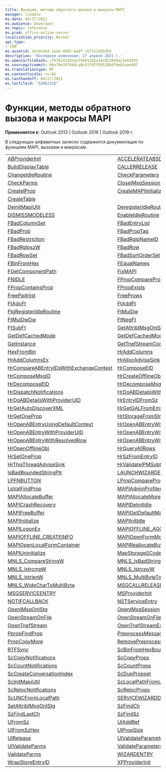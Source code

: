 ```yaml
---
title: Функции, методы обратного вызова и макросы MAPI
manager: lindalu
ms.date: 04/27/2021
ms.audience: Developer
ms.topic: reference
ms.prod: office-online-server
localization_priority: Normal
api_type:
- COM
ms.assetid: 2e5dcbb4-1ae6-4082-ba8f-c677e3265d59
description: 'Последнее изменение: 27 апреля 2021 г.'
ms.openlocfilehash: cf9761413d26ef56912bba342d52834a23e83935
ms.sourcegitcommit: 66e74e39f44dca8c41f97f05528b8f9eb1aaed87
ms.translationtype: MT
ms.contentlocale: ru-RU
ms.lasthandoff: 04/27/2021
ms.locfileid: "52061316"
---
```

# <a name="mapi-functions-callbacks-and-macros"></a>Функции, методы обратного вызова и макросы MAPI

 
  
**Применяется к**: Outlook 2013 | Outlook 2016 | Outlook 2019 г.
  
В следующих алфавитных записях содержится документация по функциям MAPI, вызовам и макросам. 
  
|||
|:-----|:-----|
|[ABProviderInit](abproviderinit.md) <br/> |[ACCELERATEABSDI](accelerateabsdi.md) <br/> |
|[BuildDisplayTable](builddisplaytable.md) <br/> |[CALLERRELEASE](callerrelease.md) <br/> |
|[ChangeIdleRoutine](changeidleroutine.md) <br/> |[CheckParameters](checkparms.md) <br/> |
|[CheckParms](checkparms.md) <br/> |[CloseIMsgSession](closeimsgsession.md) <br/> |
|[CreateIProp](createiprop.md) <br/> |[CreateMAPIInitializationMonitor](createmapiinitializationmonitor.md) <br/> |
|[CreateTable](createtable.md) <br/> |  <br/>|
|[DeinitMapiUtil](deinitmapiutil.md) <br/> |[DeregisterIdleRoutine](deregisteridleroutine.md) <br/> |
|[DISMISSMODELESS](dismissmodeless.md) <br/> |[EnableIdleRoutine](enableidleroutine.md) <br/> |
|[FBadColumnSet](fbadcolumnset.md) <br/> |[FBadEntryList](fbadentrylist.md) <br/> |
|[FBadProp](fbadprop.md) <br/> |[FBadPropTag](fbadproptag.md) <br/> |
|[FBadRestriction](fbadrestriction.md) <br/> |[FBadRglpNameID](fbadrglpnameid.md) <br/> |
|[FBadRglpszW](fbadrglpszw.md) <br/> |[FBadRow](fbadrow.md) <br/> |
|[FBadRowSet](fbadrowset.md) <br/> |[FBadSortOrderSet](fbadsortorderset.md) <br/> |
|[FBinFromHex](fbinfromhex.md) <br/> |[FEqualNames](fequalnames.md) <br/> |
|[FGetComponentPath](fgetcomponentpath.md) <br/> |[FixMAPI](fixmapi.md) <br/> |
|[FNIDLE](fnidle.md) <br/> |[FPropCompareProp](fpropcompareprop.md) <br/> |
|[FPropContainsProp](fpropcontainsprop.md) <br/> |[FPropExists](fpropexists.md) <br/> |
|[FreePadrlist](freepadrlist.md) <br/> |[FreeProws](freeprows.md) <br/> |
|[FtAdcFt](ftadcft.md) <br/> |[FtAddFt](ftaddft.md) <br/> |
|[FtgRegisterIdleRoutine](ftgregisteridleroutine.md) <br/> |[FtMulDw](ftmuldw.md) <br/> |
|[FtMulDwDw](ftmuldwdw.md) <br/> |[FtNegFt](ftnegft.md) <br/> |
|[FtSubFt](ftsubft.md) <br/> |[GetAttribIMsgOnIStg](getattribimsgonistg.md) <br/> |
|[GetDefCachedMode](getdefcachedmode.md) <br/> |[GetDefCachedModeDownloadPubFoldFavs](getdefcachedmodedownloadpubfoldfavs.md) <br/> |
|[GetInstance](getinstance.md) <br/> |[GetTnefStreamCodepage](gettnefstreamcodepage.md) <br/> |
|[HexFromBin](hexfrombin.md) <br/> |[HrAddColumns](hraddcolumns.md) <br/> |
|[HrAddColumnsEx](hraddcolumnsex.md) <br/> |[HrAllocAdviseSink](hrallocadvisesink.md) <br/> |
|[HrCompareABEntryIDsWithExchangeContext](hrcompareabentryidswithexchangecontext.md) <br/> |[HrComposeEID](hrcomposeeid.md) <br/> |
|[HrComposeMsgID](hrcomposemsgid.md) <br/> |[HrCreateOfflineObj](hrcreateofflineobj.md) <br/> |
|[HrDecomposeEID](hrdecomposeeid.md) <br/> |[HrDecomposeMsgID](hrdecomposemsgid.md) <br/> |
|[HrDispatchNotifications](hrdispatchnotifications.md) <br/> |[HrDoABDetailsWithExchangeContext](hrdoabdetailswithexchangecontext.md) <br/> |
|[HrDoABDetailsWithProviderUID](hrdoabdetailswithprovideruid.md) <br/> |[HrEntryIDFromSz](hrentryidfromsz.md) <br/> |
|[HrGetAutoDiscoverXML](hrgetautodiscoverxml.md) <br/> |[HrGetGALFromEmsmdbUID](hrgetgalfromemsmdbuid.md) <br/> |
|[HrGetOneProp](hrgetoneprop.md) <br/> |[HrIStorageFromStream](hristoragefromstream.md) <br/> |
|[HrOpenABEntryUsingDefaultContext](hropenabentryusingdefaultcontext.md) <br/> |[HrOpenABEntryWithExchangeContext](hropenabentrywithexchangecontext.md) <br/> |
|[HrOpenABEntryWithProviderUID](hropenabentrywithprovideruid.md) <br/> |[HrOpenABEntryWithProviderUIDSupport](hropenabentrywithprovideruidsupport.md) <br/> |
|[HrOpenABEntryWithResolvedRow](hropenabentrywithresolvedrow.md) <br/> |[HrOpenABEntryWithSupport](hropenabentrywithsupport.md) <br/> |
|[HrOpenOfflineObj](hropenofflineobj.md) <br/> |[HrQueryAllRows](hrqueryallrows.md) <br/> |
|[HrSetOneProp](hrsetoneprop.md) <br/> |[HrSzFromEntryID](hrszfromentryid.md) <br/> |
|[HrThisThreadAdviseSink](hrthisthreadadvisesink.md) <br/> |[HrValidateIPMSubtree](hrvalidateipmsubtree.md) <br/> |
|[IsBadBoundedStringPtr](isbadboundedstringptr.md) <br/> |[LAUNCHWIZARDENTRY](launchwizardentry.md) <br/> |
|[LPFNBUTTON](lpfnbutton.md) <br/> |[LPropCompareProp](lpropcompareprop.md) <br/> |
|[LpValFindProp](lpvalfindprop.md) <br/> |[MAPIAdminProfiles](mapiadminprofiles.md) <br/> |
|[MAPIAllocateBuffer](mapiallocatebuffer.md) <br/> |[MAPIAllocateMore](mapiallocatemore.md) <br/> |
|[MAPICrashRecovery](mapicrashrecovery.md) <br/> |[MAPIDeInitIdle](mapideinitidle.md) <br/> |
|[MAPIFreeBuffer](mapifreebuffer.md) <br/> |[MAPIGetDefaultMalloc](mapigetdefaultmalloc.md) <br/> |
|[MAPIInitialize](mapiinitialize.md) <br/> |[MAPIInitIdle](mapiinitidle.md) <br/> |
|[MAPILogonEx](mapilogonex.md) <br/> |[MAPIOFFLINE_AGGREGATEINFO](mapioffline_aggregateinfo.md) <br/> |
|[MAPIOFFLINE_CREATEINFO](mapioffline_createinfo.md) <br/> |[MAPIOpenFormMgr](mapiopenformmgr.md) <br/> |
|[MAPIOpenLocalFormContainer](mapiopenlocalformcontainer.md) <br/> |[MAPIReallocateBuffer](mapireallocatebuffer.md) <br/> |
|[MAPIUninitialize](mapiuninitialize.md) <br/> |[MapStorageSCode](mapstoragescode.md) <br/> |
|[MNLS_CompareStringW](mnls_comparestringw.md) <br/> |[MNLS_IsBadStringPtrW](mnls_isbadstringptrw.md) <br/> |
|[MNLS_lstrcmpW](mnls_lstrcmpw.md) <br/> |[MNLS_lstrcpyW](mnls_lstrcpyw.md) <br/> |
|[MNLS_lstrlenW](mnls_lstrlenw.md) <br/> |[MNLS_MultiByteToWideChar](mnls_multibytetowidechar.md) <br/> |
|[MNLS_WideCharToMultiByte](mnls_widechartomultibyte.md) <br/> |[MSGCALLRELEASE](msgcallrelease.md) <br/> |
|[MSGSERVICEENTRY](msgserviceentry.md) <br/> |[MSProviderInit](msproviderinit.md) <br/> |
|[NOTIFCALLBACK](notifcallback.md) <br/> |[NSTServiceEntry](nstserviceentry.md) <br/> |
|[OpenIMsgOnIStg](openimsgonistg.md) <br/> |[OpenIMsgSession](openimsgsession.md) <br/> |
|[OpenStreamOnFile](openstreamonfile.md) <br/> |[OpenStreamOnFileW](openstreamonfilew.md) <br/> |
|[OpenTnefStream](opentnefstream.md) <br/> |[OpenTnefStreamEx](opentnefstreamex.md) <br/> |
|[PpropFindProp](ppropfindprop.md) <br/> |[PreprocessMessage](preprocessmessage.md) <br/> |
|[PropCopyMore](propcopymore.md) <br/> |[RemovePreprocessInfo](removepreprocessinfo.md) <br/> |
|[RTFSync](rtfsync.md) <br/> |[ScBinFromHexBounded](scbinfromhexbounded.md) <br/> |
|[ScCopyNotifications](sccopynotifications.md) <br/> |[ScCopyProps](sccopyprops.md) <br/> |
|[ScCountNotifications](sccountnotifications.md) <br/> |[ScCountProps](sccountprops.md) <br/> |
|[ScCreateConversationIndex](sccreateconversationindex.md) <br/> |[ScDupPropset](scduppropset.md) <br/> |
|[ScInitMapiUtil](scinitmapiutil.md) <br/> |[ScLocalPathFromUNC](sclocalpathfromunc.md) <br/> |
|[ScRelocNotifications](screlocnotifications.md) <br/> |[ScRelocProps](screlocprops.md) <br/> |
|[ScUNCFromLocalPath](scuncfromlocalpath.md) <br/> |[SERVICEWIZARDDLGPROC](servicewizarddlgproc.md) <br/> |
|[SetAttribIMsgOnIStg](setattribimsgonistg.md) <br/> |[SzFindCh](szfindch.md) <br/> |
|[SzFindLastCh](szfindlastch.md) <br/> |[SzFindSz](szfindsz.md) <br/> |
|[UFromSz](ufromsz.md) <br/> |[UlAddRef](uladdref.md) <br/> |
|[UlFromSzHex](ulfromszhex.md) <br/> |[UlPropSize](ulpropsize.md) <br/> |
|[UlRelease](ulrelease.md) <br/> |[UlValidateParameters](ulvalidateparameters.md) <br/> |
|[UlValidateParms](ulvalidateparms.md) <br/> |[ValidateParameters](validateparameters.md) <br/> |
|[ValidateParms](validateparms.md) <br/> |[WIZARDENTRY](wizardentry.md) <br/> |
|[WrapStoreEntryID](wrapstoreentryid.md) <br/> |[XPProviderInit](xpproviderinit.md) <br/> |
   

